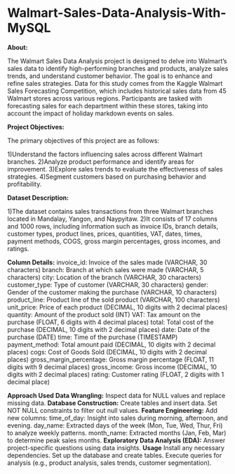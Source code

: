 # Walmart-Sales-Data-Analysis-With-MySQL
**About:**

The Walmart Sales Data Analysis project is designed to delve into Walmart’s sales data to identify high-performing branches and products, analyze sales trends, and understand customer behavior. The goal is to enhance and refine sales strategies. Data for this study comes from the Kaggle Walmart Sales Forecasting Competition, which includes historical sales data from 45 Walmart stores across various regions. Participants are tasked with forecasting sales for each department within these stores, taking into account the impact of holiday markdown events on sales.

**Project Objectives:**

The primary objectives of this project are as follows:

1)Understand the factors influencing sales across different Walmart branches.
2)Analyze product performance and identify areas for improvement.
3)Explore sales trends to evaluate the effectiveness of sales strategies.
4)Segment customers based on purchasing behavior and profitability.

**Dataset Description:**

1)The dataset contains sales transactions from three Walmart branches located in Mandalay, Yangon, and Naypyitaw.
2)It consists of 17 columns and 1000 rows, including information such as invoice IDs, branch details, customer types, product lines, prices, quantities, VAT, dates, times, payment methods, COGS, gross margin percentages, gross incomes, and ratings.

**Column Details:**
invoice_id: Invoice of the sales made (VARCHAR, 30 characters)
branch: Branch at which sales were made (VARCHAR, 5 characters)
city: Location of the branch (VARCHAR, 30 characters)
customer_type: Type of customer (VARCHAR, 30 characters)
gender: Gender of the customer making the purchase (VARCHAR, 10 characters)
product_line: Product line of the sold product (VARCHAR, 100 characters)
unit_price: Price of each product (DECIMAL, 10 digits with 2 decimal places)
quantity: Amount of the product sold (INT)
VAT: Tax amount on the purchase (FLOAT, 6 digits with 4 decimal places)
total: Total cost of the purchase (DECIMAL, 10 digits with 2 decimal places)
date: Date of the purchase (DATE)
time: Time of the purchase (TIMESTAMP)
payment_method: Total amount paid (DECIMAL, 10 digits with 2 decimal places)
cogs: Cost of Goods Sold (DECIMAL, 10 digits with 2 decimal places)
gross_margin_percentage: Gross margin percentage (FLOAT, 11 digits with 9 decimal places)
gross_income: Gross income (DECIMAL, 10 digits with 2 decimal places)
rating: Customer rating (FLOAT, 2 digits with 1 decimal place)

**Approach Used**
**Data Wrangling:**
Inspect data for NULL values and replace missing data.
**Database Construction:**
Create tables and insert data.
Set NOT NULL constraints to filter out null values.
**Feature Engineering:**
Add new columns:
time_of_day: Insight into sales during morning, afternoon, and evening.
day_name: Extracted days of the week (Mon, Tue, Wed, Thur, Fri) to analyze weekly patterns.
month_name: Extracted months (Jan, Feb, Mar) to determine peak sales months.
**Exploratory Data Analysis (EDA):**
Answer project-specific questions using data insights.
**Usage**
Install any necessary dependencies.
Set up the database and create tables.
Execute queries for analysis (e.g., product analysis, sales trends, customer segmentation).
